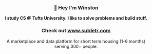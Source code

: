 <div align="center">

### 👋 Hey I'm Winston

**I study CS @ Tufts University. I like to solve problems and build stuff.**

### Check out www.subletr.com
A marketplace and data platform for short term housing (1-6 months) serving 300+ people.

</div>
